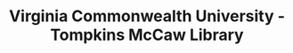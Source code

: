 ---
layout: repo
title: "Virginia Commonwealth University - Tompkins McCaw Library"
id: 16292
permalink: repos/16292/
---